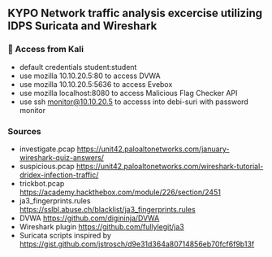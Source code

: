 ## KYPO Network traffic analysis excercise utilizing IDPS Suricata and Wireshark
### 🐉 Access from Kali  
- default credentials student:student
- use mozilla 10.10.20.5:80 to access DVWA
- use mozilla 10.10.20.5:5636 to access Evebox
- use mozilla localhost:8080 to access Malicious Flag Checker API
- use ssh monitor@10.10.20.5 to accesss into debi-suri with password monitor

### Sources
* investigate.pcap
https://unit42.paloaltonetworks.com/january-wireshark-quiz-answers/
* suspicious.pcap
https://unit42.paloaltonetworks.com/wireshark-tutorial-dridex-infection-traffic/
* trickbot.pcap
https://academy.hackthebox.com/module/226/section/2451
* ja3_fingerprints.rules
https://sslbl.abuse.ch/blacklist/ja3_fingerprints.rules
* DVWA
https://github.com/digininja/DVWA
* Wireshark plugin
https://github.com/fullylegit/ja3
* Suricata scripts inspired by
https://gist.github.com/jstrosch/d9e31d364a80714856eb70fcf6f9b13f